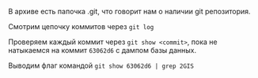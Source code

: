 В архиве есть папочка .git, что говорит нам о наличии git репозитория.

Смотрим цепочку коммитов через `git log`

Проверяем каждый коммит через `git show <commit>`, пока не натыкаемся на коммит `63062d6` с дампом базы данных.

Выводим флаг командой `git show 63062d6 | grep 2GIS`
